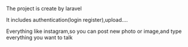The project is create by laravel 

It includes authentication(login register),upload....

Everything like instagram,so you can post new photo or image,and type everything you want to talk
